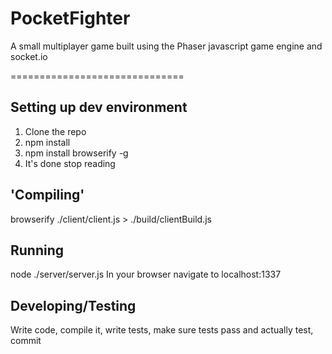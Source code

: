 # PocketFighter

A small multiplayer game built using the Phaser javascript game engine and socket.io

==============================

Setting up dev environment
--------------------------
1. Clone the repo
2. npm install
3. npm install browserify -g
4. It's done stop reading

'Compiling'
--------------------------

browserify ./client/client.js > ./build/clientBuild.js

Running
--------------------------

node ./server/server.js
In your browser navigate to localhost:1337


Developing/Testing
--------------------------

Write code,
compile it,
write tests,
make sure tests pass and actually test,
commit
